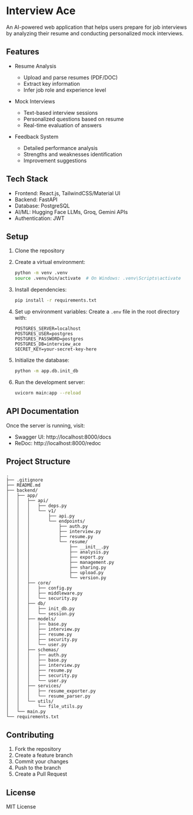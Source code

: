 # Interview Ace

An AI-powered web application that helps users prepare for job interviews by analyzing their resume and conducting personalized mock interviews.

## Features

- Resume Analysis
  - Upload and parse resumes (PDF/DOC)
  - Extract key information
  - Infer job role and experience level

- Mock Interviews
  - Text-based interview sessions
  - Personalized questions based on resume
  - Real-time evaluation of answers

- Feedback System
  - Detailed performance analysis
  - Strengths and weaknesses identification
  - Improvement suggestions

## Tech Stack

- Frontend: React.js, TailwindCSS/Material UI
- Backend: FastAPI
- Database: PostgreSQL
- AI/ML: Hugging Face LLMs, Groq, Gemini APIs
- Authentication: JWT

## Setup

1. Clone the repository
2. Create a virtual environment:
   ```bash
   python -m venv .venv
   source .venv/bin/activate  # On Windows: .venv\Scripts\activate
   ```

3. Install dependencies:
   ```bash
   pip install -r requirements.txt
   ```

4. Set up environment variables:
   Create a `.env` file in the root directory with:
   ```
   POSTGRES_SERVER=localhost
   POSTGRES_USER=postgres
   POSTGRES_PASSWORD=postgres
   POSTGRES_DB=interview_ace
   SECRET_KEY=your-secret-key-here
   ```

5. Initialize the database:
   ```bash
   python -m app.db.init_db
   ```

6. Run the development server:
   ```bash
   uvicorn main:app --reload
   ```

## API Documentation

Once the server is running, visit:
- Swagger UI: http://localhost:8000/docs
- ReDoc: http://localhost:8000/redoc

## Project Structure

```
.
├── .gitignore
├── README.md
├── backend/
│   ├── app/
│   │   ├── api/
│   │   │   ├── deps.py
│   │   │   └── v1/
│   │   │       ├── api.py
│   │   │       └── endpoints/
│   │   │           ├── auth.py
│   │   │           ├── interview.py
│   │   │           ├── resume.py
│   │   │           └── resume/
│   │   │               ├── __init__.py
│   │   │               ├── analysis.py
│   │   │               ├── export.py
│   │   │               ├── management.py
│   │   │               ├── sharing.py
│   │   │               ├── upload.py
│   │   │               └── version.py
│   │   ├── core/
│   │   │   ├── config.py
│   │   │   ├── middleware.py
│   │   │   └── security.py
│   │   ├── db/
│   │   │   ├── init_db.py
│   │   │   └── session.py
│   │   ├── models/
│   │   │   ├── base.py
│   │   │   ├── interview.py
│   │   │   ├── resume.py
│   │   │   ├── security.py
│   │   │   └── user.py
│   │   ├── schemas/
│   │   │   ├── auth.py
│   │   │   ├── base.py
│   │   │   ├── interview.py
│   │   │   ├── resume.py
│   │   │   ├── security.py
│   │   │   └── user.py
│   │   ├── services/
│   │   │   ├── resume_exporter.py
│   │   │   └── resume_parser.py
│   │   └── utils/
│   │       └── file_utils.py
│   └── main.py
└── requirements.txt
```

## Contributing

1. Fork the repository
2. Create a feature branch
3. Commit your changes
4. Push to the branch
5. Create a Pull Request

## License

MIT License